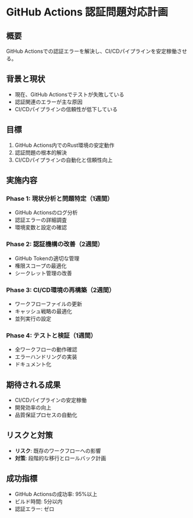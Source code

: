 # GitHub Actions 認証問題対応計画

## 概要
GitHub Actionsでの認証エラーを解決し、CI/CDパイプラインを安定稼働させる。

## 背景と現状
- 現在、GitHub Actionsでテストが失敗している
- 認証関連のエラーが主な原因
- CI/CDパイプラインの信頼性が低下している

## 目標
1. GitHub Actions内でのRust環境の安定動作
2. 認証問題の根本的解決
3. CI/CDパイプラインの自動化と信頼性向上

## 実施内容

### Phase 1: 現状分析と問題特定（1週間）
- GitHub Actionsのログ分析
- 認証エラーの詳細調査
- 環境変数と設定の確認

### Phase 2: 認証機構の改善（2週間）
- GitHub Tokenの適切な管理
- 権限スコープの最適化
- シークレット管理の改善

### Phase 3: CI/CD環境の再構築（2週間）
- ワークフローファイルの更新
- キャッシュ戦略の最適化
- 並列実行の設定

### Phase 4: テストと検証（1週間）
- 全ワークフローの動作確認
- エラーハンドリングの実装
- ドキュメント化

## 期待される成果
- CI/CDパイプラインの安定稼働
- 開発効率の向上
- 品質保証プロセスの自動化

## リスクと対策
- **リスク**: 既存のワークフローへの影響
- **対策**: 段階的な移行とロールバック計画

## 成功指標
- GitHub Actionsの成功率: 95%以上
- ビルド時間: 5分以内
- 認証エラー: ゼロ